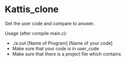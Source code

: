 # Kattis_clone

Get the user code and compare to answer.

Usage (after compile main.c):
- ./a.out [Name of Program] [Name of your code]
- Make sure that your code is in user_code
- Make sure that there is a project file which contains 
